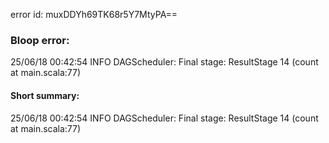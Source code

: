 error id: muxDDYh69TK68r5Y7MtyPA==
### Bloop error:

25/06/18 00:42:54 INFO DAGScheduler: Final stage: ResultStage 14 (count at main.scala:77)
#### Short summary: 

25/06/18 00:42:54 INFO DAGScheduler: Final stage: ResultStage 14 (count at main.scala:77)